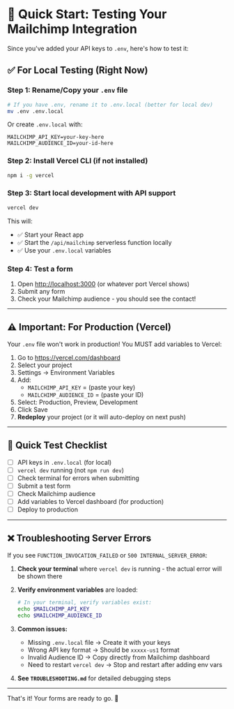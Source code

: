 # 🚀 Quick Start: Testing Your Mailchimp Integration

Since you've added your API keys to `.env`, here's how to test it:

## ✅ For Local Testing (Right Now)

### Step 1: Rename/Copy your `.env` file

```bash
# If you have .env, rename it to .env.local (better for local dev)
mv .env .env.local
```

Or create `.env.local` with:

```env
MAILCHIMP_API_KEY=your-key-here
MAILCHIMP_AUDIENCE_ID=your-id-here
```

### Step 2: Install Vercel CLI (if not installed)

```bash
npm i -g vercel
```

### Step 3: Start local development with API support

```bash
vercel dev
```

This will:

- ✅ Start your React app
- ✅ Start the `/api/mailchimp` serverless function locally
- ✅ Use your `.env.local` variables

### Step 4: Test a form

1. Open <http://localhost:3000> (or whatever port Vercel shows)
2. Submit any form
3. Check your Mailchimp audience - you should see the contact!

---

## ⚠️ Important: For Production (Vercel)

Your `.env` file won't work in production! You MUST add variables to Vercel:

1. Go to <https://vercel.com/dashboard>
2. Select your project
3. Settings → Environment Variables
4. Add:
   - `MAILCHIMP_API_KEY` = (paste your key)
   - `MAILCHIMP_AUDIENCE_ID` = (paste your ID)
5. Select: Production, Preview, Development
6. Click Save
7. **Redeploy** your project (or it will auto-deploy on next push)

---

## 🧪 Quick Test Checklist

- [ ] API keys in `.env.local` (for local)
- [ ] `vercel dev` running (not `npm run dev`)
- [ ] Check terminal for errors when submitting
- [ ] Submit a test form
- [ ] Check Mailchimp audience
- [ ] Add variables to Vercel dashboard (for production)
- [ ] Deploy to production

---

## ❌ Troubleshooting Server Errors

If you see `FUNCTION_INVOCATION_FAILED` or `500 INTERNAL_SERVER_ERROR`:

1. **Check your terminal** where `vercel dev` is running - the actual error will be shown there
2. **Verify environment variables** are loaded:

   ```bash
   # In your terminal, verify variables exist:
   echo $MAILCHIMP_API_KEY
   echo $MAILCHIMP_AUDIENCE_ID
   ```

3. **Common issues:**
   - Missing `.env.local` file → Create it with your keys
   - Wrong API key format → Should be `xxxxx-us1` format
   - Invalid Audience ID → Copy directly from Mailchimp dashboard
   - Need to restart `vercel dev` → Stop and restart after adding env vars

4. **See `TROUBLESHOOTING.md`** for detailed debugging steps

---

That's it! Your forms are ready to go. 🎉
